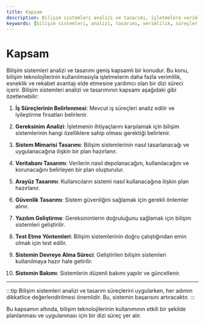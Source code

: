 ```yaml
---
title: Kapsam
description: Bilişim sistemleri analizi ve tasarımı, işletmelere verimlilik ve rekabet avantajı sağlamak için çeşitli süreçleri içerir. Bu metin, bu süreçlerin detaylarını ve önemini özetlemektedir.
keywords: [bilişim sistemleri, analizi, tasarımı, verimlilik, süreçler, güvenlik, yazılım geliştirme]
---
```


# Kapsam

Bilişim sistemleri analizi ve tasarımı geniş kapsamlı bir konudur. Bu konu, bilişim teknolojilerinin kullanılmasıyla işletmelerin daha fazla verimlilik, esneklik ve rekabet avantajı elde etmesine yardımcı olan bir dizi süreci içerir. Bilişim sistemleri analizi ve tasarımının kapsamı aşağıdaki gibi özetlenebilir:

1. **İş Süreçlerinin Belirlenmesi**: Mevcut iş süreçleri analiz edilir ve iyileştirme fırsatları belirlenir.

2. **Gereksinim Analizi**: İşletmenin ihtiyaçlarını karşılamak için bilişim sistemlerinin hangi özelliklere sahip olması gerektiği belirlenir.

3. **Sistem Mimarisi Tasarımı**: Bilişim sistemlerinin nasıl tasarlanacağı ve uygulanacağına ilişkin bir plan hazırlanır.

4. **Veritabanı Tasarımı**: Verilerin nasıl depolanacağını, kullanılacağını ve korunacağını belirleyen bir plan oluşturulur.

5. **Arayüz Tasarımı**: Kullanıcıların sistemi nasıl kullanacağına ilişkin plan hazırlanır.

6. **Güvenlik Tasarımı**: Sistem güvenliğini sağlamak için gerekli önlemler alınır.

7. **Yazılım Geliştirme**: Gereksinimlerin doğruluğunu sağlamak için bilişim sistemleri geliştirilir.

8. **Test Etme Yöntemleri**: Bilişim sistemlerinin doğru çalıştığından emin olmak için test edilir.

9. **Sistemin Devreye Alma Süreci**: Geliştirilen bilişim sistemleri kullanılmaya hazır hale getirilir.

10. **Sistemin Bakımı**: Sistemlerin düzenli bakımı yapılır ve güncellenir.

---

:::tip
Bilişim sistemleri analizi ve tasarım süreçlerini uygularken, her adımın dikkatlice değerlendirilmesi önemlidir. Bu, sistemin başarısını artıracaktır.
:::

Bu kapsamın altında, bilişim teknolojilerinin kullanımının etkili bir şekilde planlanması ve uygulanması için bir dizi süreç yer alır.